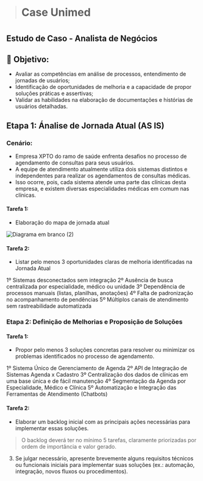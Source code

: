 > <h1>Case Unimed<h1>

## Estudo de Caso - Analista de Negócios

## 🎯 Objetivo:

- Avaliar as competências em análise de processos, entendimento de jornadas de usuários;
- Identificação de oportunidades de melhoria e a capacidade de propor soluções práticas e assertivas;
- Validar as habilidades na elaboração de documentações e histórias de usuários detalhadas.

## **Etapa 1:** Ánalise de Jornada Atual (AS IS)

### **Cenário:**
- Empresa XPTO do ramo de saúde enfrenta desafios no processo de agendamento de consultas para seus usuários.
- A equipe de atendimento atualmente utiliza dois sistemas distintos e independentes para realizar os agendamentos de consultas médicas.
- Isso ocorre, pois, cada sistema atende uma parte das clínicas desta empresa, e existem diversas especialidades médicas em comum nas clínicas.

#### **Tarefa 1:**
- Elaboração do mapa de jornada atual

![Diagrama em branco (2)](https://github.com/user-attachments/assets/504e4672-2808-4707-b4a0-cc68c565c36a)


#### **Tarefa 2:**
- Listar pelo menos 3 oportunidades claras de melhoria identificadas na Jornada Atual

1º Sistemas desconectados sem integração
2º Ausência de busca centralizada por especialidade, médico ou unidade
3º Dependência de processos manuais (listas, planilhas, anotações)
4º Falta de padronização no acompanhamento de pendências
5º Múltiplos canais de atendimento sem rastreabilidade automatizada


### **Etapa 2:** Definição de Melhorias e Proposição de Soluções

#### **Tarefa 1:**
- Propor pelo menos 3 soluções concretas para resolver ou minimizar os problemas identificados no processo de agendamento.

1º Sistema Único de Gerenciamento de Agenda
2º API de Integração de Sistemas Agenda x Cadastro
3º Centralização dos dados de clínicas em uma base única e de fácil manutenção
4º Segmentação da Agenda por Especialidade, Médico e Clínica
5º Automatização e Integração das Ferramentas de Atendimento (Chatbots)


#### **Tarefa 2:**
- Elaborar um backlog inicial com as principais ações necessárias para implementar essas soluções.
> O backlog deverá ter no mínimo 5 tarefas, claramente priorizadas por ordem de importância e valor gerado.

3. Se julgar necessário, apresente brevemente alguns requisitos técnicos ou funcionais iniciais para implementar suas soluções (ex.: automação, integração, novos fluxos ou procedimentos).

